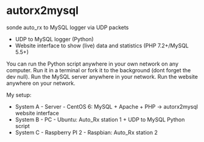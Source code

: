 # autorx2mysql
sonde auto_rx to MySQL logger via UDP packets

* UDP to MySQL logger (Python)
* Website interface to show (live) data and statistics (PHP 7.2+/MySQL 5.5+)


You can run the Python script anywhere in your own network on any computer. Run it in a terminal or fork it to the background (dont forget the dev null). Run the MySQL server anywhere in your network. Run the website anywhere on your network.

My setup:
* System A - Server - CentOS 6: MySQL + Apache + PHP  -> autorx2mysql website interface
* System B - PC - Ubuntu: Auto_Rx station 1 + UDP to MySQL Python script
* System C - Raspberry PI 2 - Raspbian: Auto_Rx station 2

